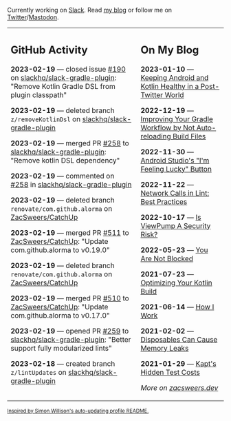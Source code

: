 Currently working on [Slack](https://slack.com/). Read [my blog](https://zacsweers.dev/) or follow me on [Twitter](https://twitter.com/ZacSweers)/[Mastodon](https://hachyderm.io/@ZacSweers).

<table><tr><td valign="top" width="60%">

## GitHub Activity
<!-- githubActivity starts -->
**2023-02-19** — closed issue [#190](https://github.com/slackhq/slack-gradle-plugin/issues/190) on [slackhq/slack-gradle-plugin](https://github.com/slackhq/slack-gradle-plugin): "Remove Kotlin Gradle DSL from plugin classpath"

**2023-02-19** — deleted branch `z/removeKotlinDsl` on [slackhq/slack-gradle-plugin](https://github.com/slackhq/slack-gradle-plugin)

**2023-02-19** — merged PR [#258](https://github.com/slackhq/slack-gradle-plugin/pull/258) to [slackhq/slack-gradle-plugin](https://github.com/slackhq/slack-gradle-plugin): "Remove kotlin DSL dependency"

**2023-02-19** — commented on [#258](https://github.com/slackhq/slack-gradle-plugin/pull/258#issuecomment-1436084754) in [slackhq/slack-gradle-plugin](https://github.com/slackhq/slack-gradle-plugin)

**2023-02-19** — deleted branch `renovate/com.github.alorma` on [ZacSweers/CatchUp](https://github.com/ZacSweers/CatchUp)

**2023-02-19** — merged PR [#511](https://github.com/ZacSweers/CatchUp/pull/511) to [ZacSweers/CatchUp](https://github.com/ZacSweers/CatchUp): "Update com.github.alorma to v0.19.0"

**2023-02-19** — deleted branch `renovate/com.github.alorma` on [ZacSweers/CatchUp](https://github.com/ZacSweers/CatchUp)

**2023-02-19** — merged PR [#510](https://github.com/ZacSweers/CatchUp/pull/510) to [ZacSweers/CatchUp](https://github.com/ZacSweers/CatchUp): "Update com.github.alorma to v0.17.0"

**2023-02-19** — opened PR [#259](https://github.com/slackhq/slack-gradle-plugin/pull/259) to [slackhq/slack-gradle-plugin](https://github.com/slackhq/slack-gradle-plugin): "Better support fully modularized lints"

**2023-02-18** — created branch `z/lintUpdates` on [slackhq/slack-gradle-plugin](https://github.com/slackhq/slack-gradle-plugin)
<!-- githubActivity ends -->
</td><td valign="top" width="40%">

## On My Blog
<!-- blog starts -->
**2023-01-10** — [Keeping Android and Kotlin Healthy in a Post-Twitter World](https://www.zacsweers.dev/keeping-android-healthy/)

**2022-12-19** — [Improving Your Gradle Workflow by Not Auto-reloading Build Files](https://www.zacsweers.dev/improving-your-workflow-by-not-auto-reloading-build-files/)

**2022-11-30** — [Android Studio's "I'm Feeling Lucky" Button](https://www.zacsweers.dev/android-studios-im-feeling-lucky-button/)

**2022-11-22** — [Network Calls in Lint: Best Practices](https://www.zacsweers.dev/network-calls-in-lint-best-practices/)

**2022-10-17** — [Is ViewPump A Security Risk?](https://www.zacsweers.dev/is-viewpump-a-security-risk/)

**2022-05-23** — [You Are Not Blocked](https://www.zacsweers.dev/you-are-not-blocked/)

**2021-07-23** — [Optimizing Your Kotlin Build](https://www.zacsweers.dev/optimizing-your-kotlin-build/)

**2021-06-14** — [How I Work](https://www.zacsweers.dev/how-i-work/)

**2021-02-02** — [Disposables Can Cause Memory Leaks](https://www.zacsweers.dev/disposables-can-cause-memory-leaks/)

**2021-01-29** — [Kapt's Hidden Test Costs](https://www.zacsweers.dev/kapts-hidden-test-costs/)
<!-- blog ends -->
_More on [zacsweers.dev](https://zacsweers.dev/)_
</td></tr></table>

<sub><a href="https://simonwillison.net/2020/Jul/10/self-updating-profile-readme/">Inspired by Simon Willison's auto-updating profile README.</a></sub>